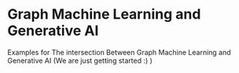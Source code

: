 # Graph Machine Learning and Generative AI
Examples for The intersection Between Graph Machine Learning and Generative AI (We are just getting started :) )
